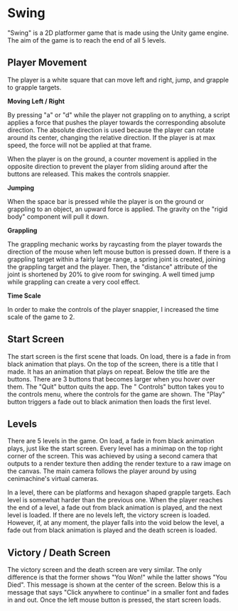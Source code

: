 # Swing

"Swing" is a 2D platformer game that is made using the Unity game engine. The aim of the game is to reach the end of all 5 levels. 

## Player Movement

The player is a white square that can move left and right, jump, and grapple to grapple targets. 

**Moving Left / Right**

By pressing "a" or "d" while the player not grappling on to anything, a script applies a force that pushes the player towards the corresponding absolute direction. The absolute direction is used because the player can rotate around its center, changing the relative direction. If the player is at max speed, the force will not be applied at that frame. 

When the player is on the ground, a counter movement is applied in the opposite direction to prevent the player from sliding around after the buttons are released. This makes the controls snappier. 

**Jumping**

When the space bar is pressed while the player is on the ground or grappling to an object, an upward force is applied. The gravity on the "rigid body" component will pull it down. 

**Grappling**

The grappling mechanic works by raycasting from the player towards the direction of the mouse when left mouse button is pressed down. If there is a grappling target within a fairly large range, a spring joint is created, joining the grappling target and the player. Then, the "distance" attribute of the joint is shortened by 20% to give room for swinging. A well timed jump while grappling can create a very cool effect. 

**Time Scale**

In order to make the controls of the player snappier, I increased the time scale of the game to 2. 

## Start Screen

The start screen is the first scene that loads. On load, there is a fade in from black animation that plays. On the top of the screen, there is a title that I made. It has an animation that plays on repeat. Below the title are the buttons. There are 3 buttons that becomes larger when you hover over them. The "Quit" button quits the app. The " Controls" button takes you to the controls menu, where the controls for the game are shown. The "Play" button triggers a fade out to black animation then loads the first level. 

## Levels

There are 5 levels in the game. On load, a fade in from black animation plays, just like the start screen. Every level has a minimap on the top right corner of the screen. This was achieved by using a second camera that outputs to a render texture then adding the render texture to a raw image on the canvas. The main camera follows the player around by using cenimachine's virtual cameras. 

In a level, there can be platforms and hexagon shaped grapple targets. Each level is somewhat harder than the previous one. When the player reaches the end of a level, a fade out from black animation is played, and the next level is loaded. If there are no levels left, the victory screen is loaded. However, if, at any moment, the player falls into the void below the level, a fade out from black animation is played and the death screen is loaded. 

## Victory / Death Screen

The victory screen and the death screen are very similar. The only difference is that the former shows "You Won!" while the latter shows "You Died". This message is shown at the center of the screen. Below this is a message that says "Click anywhere to continue" in a smaller font and fades in and out. Once the left mouse button is pressed, the start screen loads. 